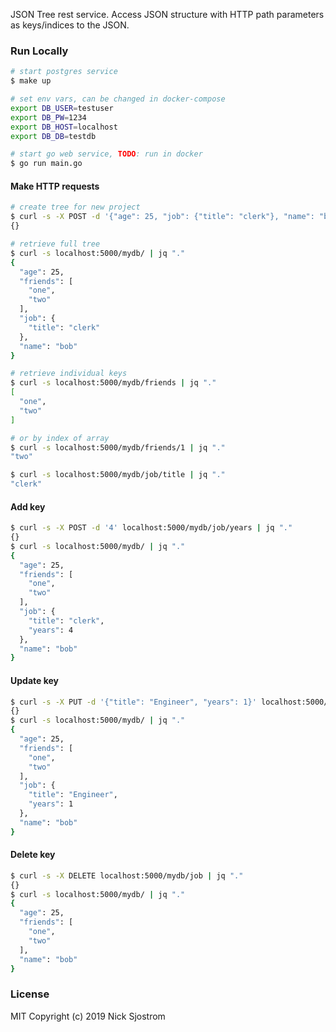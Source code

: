 JSON Tree rest service. Access JSON structure with HTTP path parameters as keys/indices to the JSON.

### Run Locally

```sh
# start postgres service
$ make up

# set env vars, can be changed in docker-compose
export DB_USER=testuser
export DB_PW=1234
export DB_HOST=localhost
export DB_DB=testdb

# start go web service, TODO: run in docker
$ go run main.go
```

#### Make HTTP requests

```sh
# create tree for new project
$ curl -s -X POST -d '{"age": 25, "job": {"title": "clerk"}, "name": "bob", "friends": ["one", "two"]}' localhost:5000/mydb | jq "."
{}

# retrieve full tree
$ curl -s localhost:5000/mydb/ | jq "."
{
  "age": 25,
  "friends": [
    "one",
    "two"
  ],
  "job": {
    "title": "clerk"
  },
  "name": "bob"
}

# retrieve individual keys
$ curl -s localhost:5000/mydb/friends | jq "."
[
  "one",
  "two"
]

# or by index of array
$ curl -s localhost:5000/mydb/friends/1 | jq "."
"two"

$ curl -s localhost:5000/mydb/job/title | jq "."
"clerk"
```

#### Add key
```sh
$ curl -s -X POST -d '4' localhost:5000/mydb/job/years | jq "."
{}
$ curl -s localhost:5000/mydb/ | jq "."
{
  "age": 25,
  "friends": [
    "one",
    "two"
  ],
  "job": {
    "title": "clerk",
    "years": 4
  },
  "name": "bob"
}
```

#### Update key
```sh
$ curl -s -X PUT -d '{"title": "Engineer", "years": 1}' localhost:5000/mydb/job | jq "."
{}
$ curl -s localhost:5000/mydb/ | jq "."
{
  "age": 25,
  "friends": [
    "one",
    "two"
  ],
  "job": {
    "title": "Engineer",
    "years": 1
  },
  "name": "bob"
}
```

#### Delete key
```sh
$ curl -s -X DELETE localhost:5000/mydb/job | jq "."
{}
$ curl -s localhost:5000/mydb/ | jq "."
{
  "age": 25,
  "friends": [
    "one",
    "two"
  ],
  "name": "bob"
}
```

### License

MIT Copyright (c) 2019 Nick Sjostrom